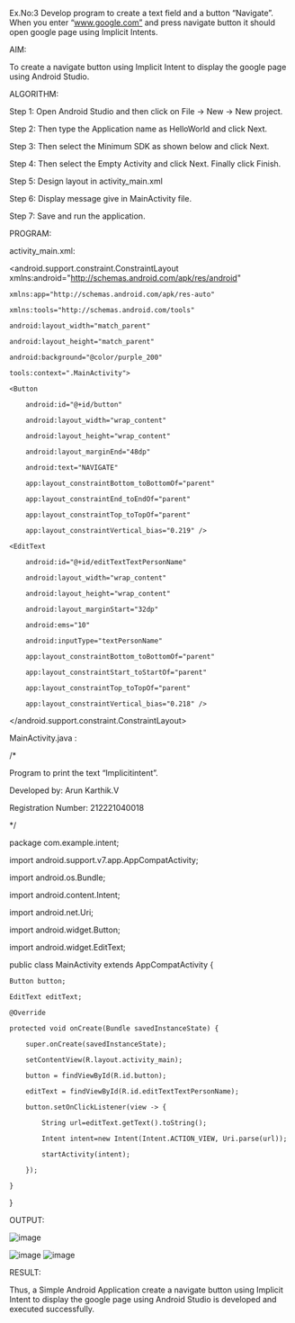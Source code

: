 Ex.No:3 Develop program to create a text field and a button “Navigate”. When you enter “www.google.com” and press navigate button it should open google page using Implicit Intents.

AIM:

To create a navigate button using Implicit Intent to display the google page using Android Studio.

ALGORITHM:

Step 1: Open Android Studio and then click on File -> New -> New project.

Step 2: Then type the Application name as HelloWorld and click Next. 

Step 3: Then select the Minimum SDK as shown below and click Next.

Step 4: Then select the Empty Activity and click Next. Finally click Finish.

Step 5: Design layout in activity_main.xml

Step 6: Display message give in MainActivity file.

Step 7: Save and run the application.

PROGRAM:

activity_main.xml:

<?xml version="1.0" encoding="utf-8"?>

<android.support.constraint.ConstraintLayout xmlns:android="http://schemas.android.com/apk/res/android"

    xmlns:app="http://schemas.android.com/apk/res-auto"
    
    xmlns:tools="http://schemas.android.com/tools"
    
    android:layout_width="match_parent"
    
    android:layout_height="match_parent"
    
    android:background="@color/purple_200"
    
    tools:context=".MainActivity">
    
    <Button
    
        android:id="@+id/button"
        
        android:layout_width="wrap_content"
        
        android:layout_height="wrap_content"
        
        android:layout_marginEnd="48dp"
        
        android:text="NAVIGATE"
        
        app:layout_constraintBottom_toBottomOf="parent"
        
        app:layout_constraintEnd_toEndOf="parent"
        
        app:layout_constraintTop_toTopOf="parent"
        
        app:layout_constraintVertical_bias="0.219" />
        
    <EditText
    
        android:id="@+id/editTextTextPersonName"
        
        android:layout_width="wrap_content"
        
        android:layout_height="wrap_content"
        
        android:layout_marginStart="32dp"
        
        android:ems="10"
        
        android:inputType="textPersonName"
        
        app:layout_constraintBottom_toBottomOf="parent"
        
        app:layout_constraintStart_toStartOf="parent"
        
        app:layout_constraintTop_toTopOf="parent"
        
        app:layout_constraintVertical_bias="0.218" />
        
</android.support.constraint.ConstraintLayout>

MainActivity.java :

/*

Program to print the text “Implicitintent”.

Developed by: Arun Karthik.V

Registration Number: 212221040018

*/

package com.example.intent;

import android.support.v7.app.AppCompatActivity;

import android.os.Bundle;

import android.content.Intent;

import android.net.Uri;

import android.widget.Button;

import android.widget.EditText;

public class MainActivity extends AppCompatActivity {

    Button button;
    
    EditText editText;
    
    @Override
    
    protected void onCreate(Bundle savedInstanceState) {
    
        super.onCreate(savedInstanceState);
        
        setContentView(R.layout.activity_main);
        
        button = findViewById(R.id.button);
        
        editText = findViewById(R.id.editTextTextPersonName);
        
        button.setOnClickListener(view -> {
        
            String url=editText.getText().toString();
            
            Intent intent=new Intent(Intent.ACTION_VIEW, Uri.parse(url));
            
            startActivity(intent);
            
        });
        
    }
    
}

OUTPUT:

![image](https://github.com/Karthik2821/Implicitintent/assets/134921933/1c2ad500-a404-43b8-bb34-38b87372df1c)

![image](https://github.com/Karthik2821/Implicitintent/assets/134921933/53e00261-df62-4961-a56a-6161beacc8da)  ![image](https://github.com/Karthik2821/Implicitintent/assets/134921933/efd3ac09-5dba-4596-be92-92260bbb0b13)

RESULT:

Thus, a Simple Android Application create a navigate button using Implicit Intent to display the google page using Android Studio is developed and executed successfully.











